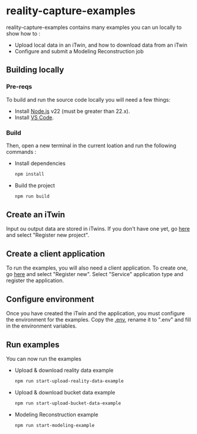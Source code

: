# reality-capture-examples

reality-capture-examples contains many examples you can un locally to show how to :
 * Upload local data in an iTwin, and how to download data from an iTwin
 * Configure and submit a Modeling Reconstruction job

## Building locally

### Pre-reqs

To build and run the source code locally you will need a few things:

- Install [Node.js](https://nodejs.org/en/) v22 (must be greater than 22.x).
- Install [VS Code](https://code.visualstudio.com/).

### Build

Then, open a new terminal in the current loation and run the following commands : 

- Install dependencies

  ```sh
  npm install
  ```

- Build the project

  ```sh
  npm run build
  ```

## Create an iTwin

Input ou output data are stored in iTwins. If you don't have one yet, go [here](https://connect.bentley.com/SelectProject/Index) and select "Register new project".

## Create a client application

To run the examples, you will also need a client application. To create one, go [here](https://developer.bentley.com/my-apps/) and select "Register new".
Select "Service" application type and register the application.

## Configure environment

Once you have created the iTwin and the application, you must  configure the environment for the examples.
Copy the [.env](./template.env), rename it to ".env" and fill in the environment variables.

## Run examples

You can now run the examples

- Upload & download reality data example

  ```sh
  npm run start-upload-reality-data-example
  ```

- Upload & download bucket data example

  ```sh
  npm run start-upload-bucket-data-example
  ```

- Modeling Reconstruction example

  ```sh
  npm run start-modeling-example
  ```